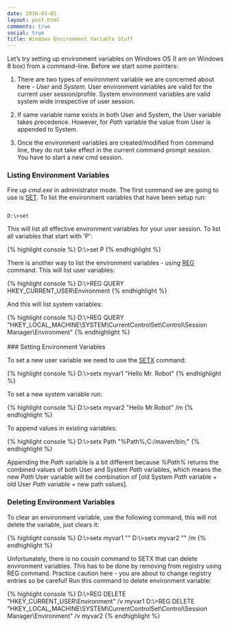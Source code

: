 ```yaml
---
date: 2016-03-02
layout: post.html
comments: true
social: true
title: Windows Environment Variable Stuff
---
```


Let’s try setting up environment variables on Windows OS (I am on Windows 8 box) from a command-line. Before we start some pointers:

1. There are two types of environment variable we are concerned about here - *User* and *System*. User environment variables are valid for the current user session/profile. System environment variables are valid system wide irrespective of user session.

2. If same variable name exists in both User and System, the User variable takes precedence. However, for _Path_ variable the value from User is appended to System.

3. Once the environment variables are created/modified from command line, they do not take effect in the current command prompt session. You have to start a new cmd session.

### Listing Environment Variables

Fire up _cmd.exe_ in administrator mode. The first command we are going to use is [SET](http://ss64.com/nt/set.html). To list the environment variables that have been setup run:


<pre><code class="console">
D:\>set
</code></pre>

This will list all effective environment variables for your user session. To list all variables that start with 'P':

<div class='code'>
{% highlight console %}
D:\>set P
{% endhighlight %}
</div>

There is another way to list the environment variables - using [REG](http://ss64.com/nt/reg.html) command. This will list user variables:

<div class='code'>
{% highlight console %}
D:\>REG QUERY HKEY_CURRENT_USER\Environment
{% endhighlight %}
</div>

And this will list system variables:

<div class='code'>
{% highlight console %}
D:\>REG QUERY "HKEY_LOCAL_MACHINE\SYSTEM\CurrentControlSet\Control\Session Manager\Environment"
{% endhighlight %}
</div>
<br>
### Setting Environment Variables

To set a new user variable we need to use the [SETX](http://ss64.com/nt/setx.html) command:

<div class='code'>
{% highlight console %}
D:\>setx myvar1 "Hello Mr. Robot"
{% endhighlight %}
</div>

To set a new system variable run:

<div class='code'>
{% highlight console %}
D:\>setx myvar2 "Hello Mr.Robot" /m
{% endhighlight %}
</div>

To append values in existing variables:

<div class='code'>
{% highlight console %}
D:\>setx Path "%Path%;C:/maven/bin;"
{% endhighlight %}
</div>

Appending the _Path_ variable is a bit different because _%Path%_ returns the combined values of both User and System _Path_ variables, which means the new _Path_ User variable will be combination of [old System _Path_ variable + old User _Path_ variable + new path values].
<br>
### Deleting Environment Variables

To clear an environment variable, use the following command, this will not delete the variable, just clears it:

<div class='code'>
{% highlight console %}
D:\>setx myvar1 ""
D:\>setx myvar2 "" /m
{% endhighlight %}
</div>

Unfortunately, there is no cousin command to SETX that can delete environment variables. This has to be done by removing from registry using REG command. Practice caution here - you are about to change registry entries so be careful! Run this command to delete environment variable:

<div class='code'>
{% highlight console %}
D:\>REG DELETE "HKEY_CURRENT_USER\Environment" /v myvar1
D:\>REG DELETE "HKEY_LOCAL_MACHINE\SYSTEM\CurrentControlSet\Control\Session Manager\Environment" /v myvar2
{% endhighlight %}
</div>

